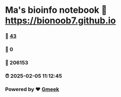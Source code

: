 # Ma's bioinfo notebook :link: https://bionoob7.github.io 
### :page_facing_up: [43](https://bionoob7.github.io/tag.html) 
### :speech_balloon: 0 
### :hibiscus: 206153 
### :alarm_clock: 2025-02-05 11:12:45 
### Powered by :heart: [Gmeek](https://github.com/Meekdai/Gmeek)
